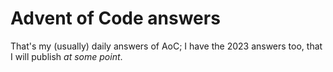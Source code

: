 # Advent of Code answers

That's my (usually) daily answers of AoC; I have the 2023 answers too, that I will publish _at some point_.